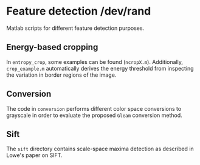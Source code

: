 # Feature detection /dev/rand

Matlab scripts for different feature detection purposes.

## Energy-based cropping

In `entropy_crop`, some examples can be found (`ncropX.m`). Additionally,
`crop_example.m` automatically derives the energy threshold from inspecting the variation in border regions of the image.

## Conversion

The code in `conversion` performs different color space conversions to grayscale in order to evaluate the proposed `Gleam` conversion method.

## Sift

The `sift` directory contains scale-space maxima detection as described in Lowe's paper on SIFT.
